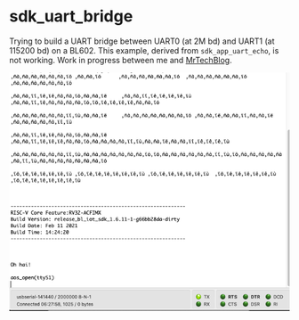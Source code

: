 # sdk_uart_bridge

Trying to build a UART bridge between UART0 (at 2M bd) and UART1 (at 115200 bd) on a BL602. This example, derived from `sdk_app_uart_echo`, is not working. Work in progress between me and [MrTechBlog](https://github.com/lupyuen).

![Output](Output.png)